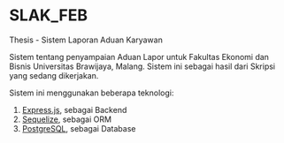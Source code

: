# SLAK_FEB
Thesis - Sistem Laporan Aduan Karyawan

Sistem tentang penyampaian Aduan Lapor untuk Fakultas Ekonomi dan Bisnis Universitas Brawijaya, Malang. Sistem ini sebagai hasil dari Skripsi yang sedang dikerjakan.

Sistem ini menggunakan beberapa teknologi: <br>
1. <a href="https://expressjs.com/">Express.js</a>, sebagai Backend
2. <a href="https://sequelize.org/master/index.html">Sequelize</a>, sebagai ORM
3. <a href="https://www.postgresql.org/">PostgreSQL</a>, sebagai Database
